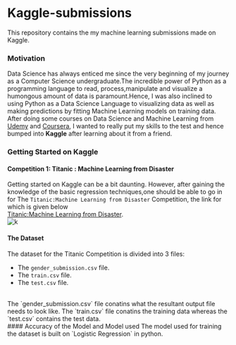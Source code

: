 # Kaggle-submissions
This repository contains the my machine learning submissions made on Kaggle.
### Motivation
Data Science has always enticed me since the very beginning of my journey as a Computer Science undergraduate.The incredible power of Python as a
programming language to read, process,manipulate and visualize a humongous amount of data is paramount.Hence, I was also inclined to using Python as a Data Science Language
to visualizing data as well as making predictions by fitting Machine Learning models on training data.
<br>
After doing some courses on Data Science and Machine Learning from [Udemy](https://www.udemy.com/) and [Coursera](https://www.coursera.org/), I wanted to really put my skills
to the test and hence bumped into **Kaggle** after learning about it from a friend.
<br>
### Getting Started on Kaggle
#### Competition 1: Titanic : Machine Learning from Disaster
Getting started on Kaggle can be a bit daunting. However, after gaining the knowledge of the basic regression techniques,one should be able to go in for The `Titanic:Machine Learning from Disaster` Competition, the link for which is given below<br>
[Titanic:Machine Learning from Disaster](https://www.kaggle.com/c/titanic).
<br>
![k](https://user-images.githubusercontent.com/65769340/95969876-e77cd580-0e2c-11eb-89ac-57c04db5dcb5.PNG)
<br>
#### The Dataset
The dataset for the Titanic Competition is divided into 3 files:
- The `gender_submission.csv` file.
- The `train.csv` file.
- The `test.csv` file.
<br>
The `gender_submission.csv` file conatins what the resultant output file needs to look like.
The `train.csv` file conatins the training data whereas the `test.csv` contains the test data.
<br>
#### Accuracy of the Model and Model used
The model used for training the dataset is built on `Logistic Regression` in python.

